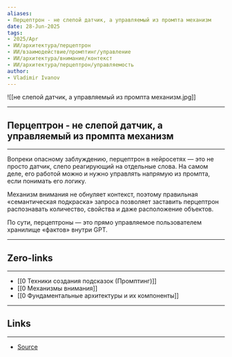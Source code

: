 ```yaml
---
aliases: 
- Перцептрон - не слепой датчик, а управляемый из промпта механизм 
date: 28-Jun-2025
tags:
- 2025/Apr
- ИИ/архитектура/перцептрон
- ИИ/взаимодействие/промптинг/управление
- ИИ/архитектура/внимание/контекст
- ИИ/архитектура/перцептрон/управляемость
author:
- Vladimir Ivanov
---
```

![[не слепой датчик, а управляемый из промпта механизм.jpg]]

-----
##  Перцептрон - не слепой датчик, а управляемый из промпта механизм 
-----
Вопреки опасному заблуждению, перцептрон в нейросетях — это не просто датчик, слепо реагирующий на отдельные слова. На самом деле, его работой можно и нужно управлять напрямую из промпта, если понимать его логику.

Механизм внимания не обнуляет контекст, поэтому правильная «семантическая подкраска» запроса позволяет заставить перцептрон распознавать количество, свойства и даже расположение объектов. 

По сути, перцептроны — это прямо управляемое пользователем хранилище «фактов» внутри GPT.

---
## Zero-links
---
- [[0 Техники создания подсказок (Промптинг)]]
- [[0 Механизмы внимания]]
- [[0 Фундаментальные архитектуры и их компоненты]]

---
## Links
---
- [Source](https://t.me/turboproject/1599)